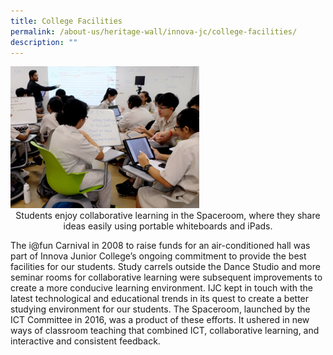 ```yaml
---
title: College Facilities
permalink: /about-us/heritage-wall/innova-jc/college-facilities/
description: ""
---
```

<img src="/images/innovajc6.jpg" style="width:60%">

<center>Students enjoy collaborative learning in the Spaceroom, where they share ideas easily using portable whiteboards and iPads.</center>

The i@fun Carnival in 2008 to raise funds for an air-conditioned hall was part of Innova Junior College’s ongoing commitment to provide the best facilities for our students. Study carrels outside the Dance Studio and more seminar rooms for collaborative learning were subsequent improvements to create a more conducive learning environment. IJC kept in touch with the latest technological and educational trends in its quest to create a better studying environment for our students. The Spaceroom, launched by the ICT Committee in 2016, was a product of these efforts. It ushered in new ways of classroom teaching that combined ICT, collaborative learning, and interactive and consistent feedback.